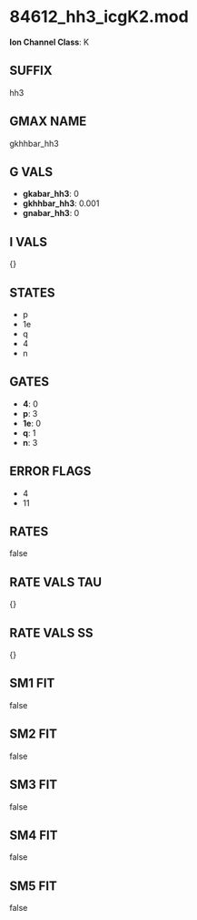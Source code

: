 # 84612_hh3_icgK2.mod

**Ion Channel Class**: K

## SUFFIX

hh3

## GMAX NAME

gkhhbar_hh3

## G VALS

- **gkabar_hh3**: 0
- **gkhhbar_hh3**: 0.001
- **gnabar_hh3**: 0

## I VALS

{}

## STATES

- p
- 1e
- q
- 4
- n

## GATES

- **4**: 0
- **p**: 3
- **1e**: 0
- **q**: 1
- **n**: 3

## ERROR FLAGS

- 4
- 11

## RATES

false

## RATE VALS TAU

{}

## RATE VALS SS

{}

## SM1 FIT

false

## SM2 FIT

false

## SM3 FIT

false

## SM4 FIT

false

## SM5 FIT

false
